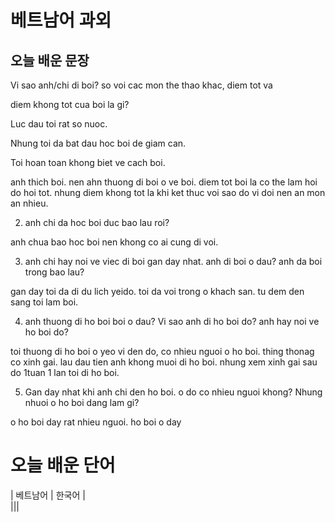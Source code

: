 # 베트남어 과외

## 오늘 배운 문장

Vi sao anh/chi di boi? so voi cac mon the thao khac, diem tot va

diem khong tot cua boi la gi?

Luc dau toi rat so nuoc.

Nhung toi da bat dau hoc boi de giam can.

Toi hoan toan khong biet ve cach boi.

anh thich boi. nen ahn thuong di boi o ve boi. diem tot boi la 
co the lam hoi do hoi tot. nhung diem khong tot la khi ket thuc voi sao do 
vi doi nen an mon an nhieu.

2. anh chi da hoc boi duc bao lau roi?

anh chua bao hoc boi nen khong co ai cung di voi.

3. anh chi hay noi ve viec di boi gan day nhat. anh di boi o dau? anh da boi trong bao lau?

gan day toi da di du lich yeido. toi da voi trong o khach san. tu dem den sang toi lam boi.

4. anh thuong di ho boi boi o dau? Vi sao anh di ho boi do? anh hay noi ve ho boi do?

toi thuong di ho boi o yeo vi den do, co nhieu nguoi o ho boi. thing thonag co xinh gai. 
lau dau tien anh khong muoi di ho boi. nhung xem xinh gai sau do 1tuan 1 lan toi di ho boi.

5. Gan day nhat khi anh chi den ho boi. o do co nhieu nguoi khong? Nhung nhuoi o ho boi dang lam gi?

o ho boi day rat nhieu nguoi. ho boi o day 








# 오늘 배운 단어
| 베트남어 | 한국어 |  
|||